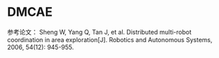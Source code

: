 # DMCAE

参考论文：
Sheng W, Yang Q, Tan J, et al. Distributed multi-robot coordination in area exploration[J]. Robotics and Autonomous Systems, 2006, 54(12): 945-955.